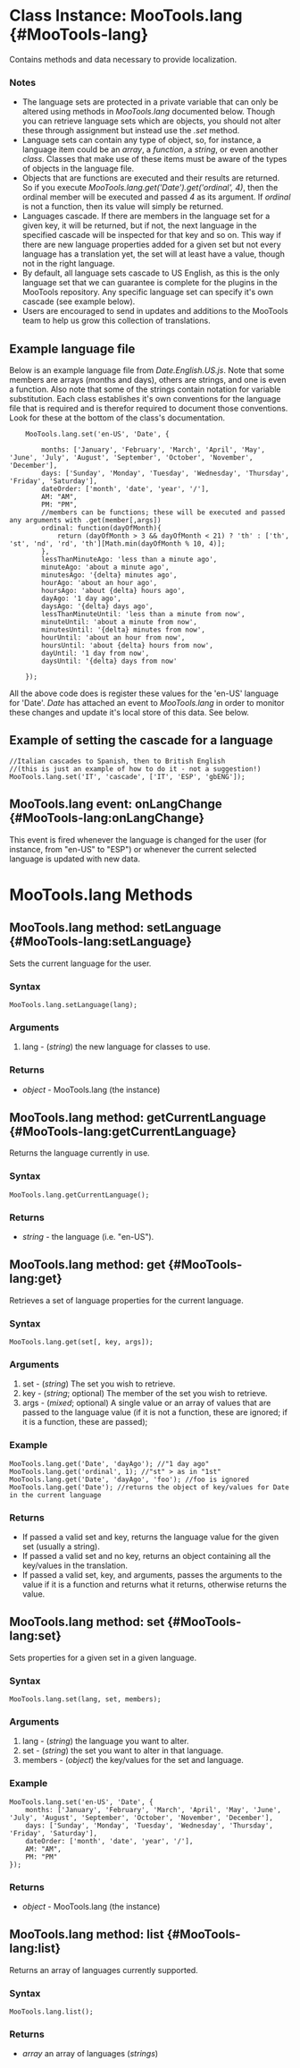 Class Instance: MooTools.lang {#MooTools-lang}
==============================================

Contains methods and data necessary to provide localization.

### Notes

* The language sets are protected in a private variable that can only be altered using methods in *MooTools.lang* documented below. Though you can retrieve language sets which are objects, you should not alter these through assignment but instead use the *.set* method.
* Language sets can contain any type of object, so, for instance, a language item could be an *array*, a *function*, a *string*, or even another *class*. Classes that make use of these items must be aware of the types of objects in the language file.
* Objects that are functions are executed and their results are returned. So if you execute *MooTools.lang.get('Date').get('ordinal', 4)*, then the ordinal member will be executed and passed *4* as its argument. If *ordinal* is not a function, then its value will simply be returned.
* Languages cascade. If there are members in the language set for a given key, it will be returned, but if not, the next language in the specified cascade will be inspected for that key and so on. This way if there are new language properties added for a given set but not every language has a translation yet, the set will at least have a value, though not in the right language.
* By default, all language sets cascade to US English, as this is the only language set that we can guarantee is complete for the plugins in the MooTools repository. Any specific language set can specify it's own cascade (see example below).
* Users are encouraged to send in updates and additions to the MooTools team to help us grow this collection of translations.

Example language file
---------------------

Below is an example language file from *Date.English.US.js*. Note that some members are arrays (months and days), others are strings, and one is even a function. Also note that some of the strings contain notation for variable substitution. Each class establishes it's own conventions for the language file that is required and is therefor required to document those conventions. Look for these at the bottom of the class's documentation.

		MooTools.lang.set('en-US', 'Date', {

			months: ['January', 'February', 'March', 'April', 'May', 'June', 'July', 'August', 'September', 'October', 'November', 'December'],
			days: ['Sunday', 'Monday', 'Tuesday', 'Wednesday', 'Thursday', 'Friday', 'Saturday'],
			dateOrder: ['month', 'date', 'year', '/'],
			AM: "AM",
			PM: "PM",
			//members can be functions; these will be executed and passed any arguments with .get(member[,args])
			ordinal: function(dayOfMonth){
				return (dayOfMonth > 3 && dayOfMonth < 21) ? 'th' : ['th', 'st', 'nd', 'rd', 'th'][Math.min(dayOfMonth % 10, 4)];
			},
			lessThanMinuteAgo: 'less than a minute ago',
			minuteAgo: 'about a minute ago',
			minutesAgo: '{delta} minutes ago',
			hourAgo: 'about an hour ago',
			hoursAgo: 'about {delta} hours ago',
			dayAgo: '1 day ago',
			daysAgo: '{delta} days ago',
			lessThanMinuteUntil: 'less than a minute from now',
			minuteUntil: 'about a minute from now',
			minutesUntil: '{delta} minutes from now',
			hourUntil: 'about an hour from now',
			hoursUntil: 'about {delta} hours from now',
			dayUntil: '1 day from now',
			daysUntil: '{delta} days from now'

		});

All the above code does is register these values for the 'en-US' language for 'Date'. *Date* has attached an event to *MooTools.lang* in order to monitor these changes and update it's local store of this data. See below.

Example of setting the cascade for a language
---------------------------------------------

	//Italian cascades to Spanish, then to British English
	//(this is just an example of how to do it - not a suggestion!)
	MooTools.lang.set('IT', 'cascade', ['IT', 'ESP', 'gbENG']);

MooTools.lang event: onLangChange {#MooTools-lang:onLangChange}
---------------------------------------------------------------

This event is fired whenever the language is changed for the user (for instance, from "en-US" to "ESP") or whenever the current selected language is updated with new data.

MooTools.lang Methods
====================

MooTools.lang method: setLanguage {#MooTools-lang:setLanguage}
--------------------------------------------------------------

Sets the current language for the user.

### Syntax

	MooTools.lang.setLanguage(lang);

### Arguments

1. lang - (*string*) the new language for classes to use.

### Returns

* *object* - MooTools.lang (the instance)

MooTools.lang method: getCurrentLanguage {#MooTools-lang:getCurrentLanguage}
--------------------------------------------------------------

Returns the language currently in use.

### Syntax

	MooTools.lang.getCurrentLanguage();

### Returns

* *string* - the language (i.e. "en-US").

MooTools.lang method: get {#MooTools-lang:get}
----------------------------------------------

Retrieves a set of language properties for the current language.

### Syntax

	MooTools.lang.get(set[, key, args]);

### Arguments

1. set - (*string*) The set you wish to retrieve.
2. key - (*string*; optional) The member of the set you wish to retrieve. 
3. args - (*mixed*; optional) A single value or an array of values that are passed to the language value (if it is not a function, these are ignored; if it is a function, these are passed);


### Example

	MooTools.lang.get('Date', 'dayAgo'); //"1 day ago"
	MooTools.lang.get('ordinal', 1); //"st" > as in "1st"
	MooTools.lang.get('Date', 'dayAgo', 'foo'); //foo is ignored
	MooTools.lang.get('Date'); //returns the object of key/values for Date in the current language

### Returns

* If passed a valid set and key, returns the language value for the given set (usually a string).
* If passed a valid set and no key, returns an object containing all the key/values in the translation.
* If passed a valid set, key, and arguments, passes the arguments to the value if it is a function and returns what it returns, otherwise returns the value.

MooTools.lang method: set {#MooTools-lang:set}
----------------------------------------------

Sets properties for a given set in a given language.

### Syntax

	MooTools.lang.set(lang, set, members);

### Arguments

1. lang - (*string*) the language you want to alter.
2. set - (*string*) the set you want to alter in that language.
3. members - (*object*) the key/values for the set and language.

### Example

	MooTools.lang.set('en-US', 'Date', {
		months: ['January', 'February', 'March', 'April', 'May', 'June', 'July', 'August', 'September', 'October', 'November', 'December'],
		days: ['Sunday', 'Monday', 'Tuesday', 'Wednesday', 'Thursday', 'Friday', 'Saturday'],
		dateOrder: ['month', 'date', 'year', '/'],
		AM: "AM",
		PM: "PM"
	});

### Returns

* *object* - MooTools.lang (the instance)

MooTools.lang method: list {#MooTools-lang:list}
------------------------------------------------

Returns an array of languages currently supported.

### Syntax

	MooTools.lang.list();

### Returns

* *array* an array of languages (*strings*)
